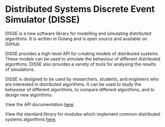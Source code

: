 # Distributed Systems Discrete Event Simulator (DISSE)

DISSE is a new software library for modelling and simulating distributed algorithms. It is written in Golang and is open source and available on GitHub.

DISSE provides a high-level API for creating models of distributed systems. These models can be used to simulate the behaviour of different distributed algorithms. DISSE also provides a variety of tools for analysing the results of simulations.

DISSE is designed to be used by researchers, students, and engineers who are interested in distributed algorithms. It can be used to study the behaviour of different algorithms, to compare different algorithms, and to design new algorithms.

View the API documentation [here](https://pkg.go.dev/github.com/samuel-adekunle/disse).

View the standard library for modules which implement common distributed systems algorithms [here](./lib/README.md).
